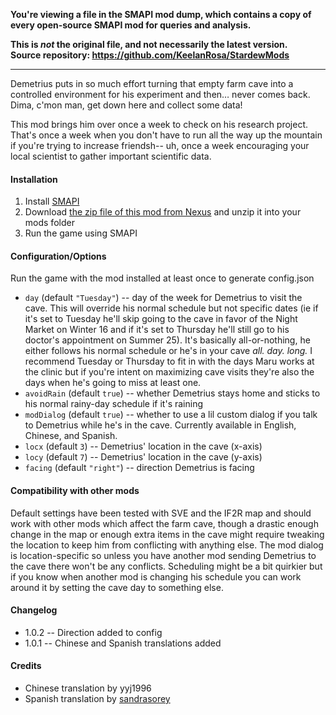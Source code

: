 **You're viewing a file in the SMAPI mod dump, which contains a copy of every open-source SMAPI mod
for queries and analysis.**

**This is _not_ the original file, and not necessarily the latest version.**  
**Source repository: https://github.com/KeelanRosa/StardewMods**

----

Demetrius puts in so much effort turning that empty farm cave into a controlled environment for his experiment and then… never comes back. Dima, c'mon man, get down here and collect some data!

This mod brings him over once a week to check on his research project. That's once a week when you don't have to run all the way up the mountain if you're trying to increase friendsh-- uh, once a week encouraging your local scientist to gather important scientific data.

#### Installation  

1. Install [SMAPI](http://smapi.io)
2. Download [the zip file of this mod from Nexus](https://www.nexusmods.com/stardewvalley/mods/5477) and unzip it into your mods folder
3. Run the game using SMAPI

#### Configuration/Options

Run the game with the mod installed at least once to generate config.json

* `day` (default `"Tuesday"`) -- day of the week for Demetrius to visit the cave. This will override his normal schedule but not specific dates (ie if it's set to Tuesday he'll skip going to the cave in favor of the Night Market on Winter 16 and if it's set to Thursday he'll still go to his doctor's appointment on Summer 25). It's basically all-or-nothing, he either follows his normal schedule or he's in your cave *all. day. long.* I recommend Tuesday or Thursday to fit in with the days Maru works at the clinic but if you're intent on maximizing cave visits they're also the days when he's going to miss at least one.
* `avoidRain` (default `true`) -- whether Demetrius stays home and sticks to his normal rainy-day schedule if it's raining
* `modDialog` (default `true`) -- whether to use a lil custom dialog if you talk to Demetrius while he's in the cave. Currently available in English, Chinese, and Spanish.
* `locx` (default `3`) -- Demetrius' location in the cave (x-axis)
* `locy` (default `7`) -- Demetrius' location in the cave (y-axis)
* `facing` (default `"right"`) -- direction Demetrius is facing 

#### Compatibility with other mods

Default settings have been tested with SVE and the IF2R map and should work with other mods which affect the farm cave, though a drastic enough change in the map or enough extra items in the cave might require tweaking the location to keep him from conflicting with anything else. The mod dialog is location-specific so unless you have another mod sending Demetrius to the cave there won't be any conflicts. Scheduling might be a bit quirkier but if you know when another mod is changing his schedule you can work around it by setting the cave day to something else.

#### Changelog
* 1.0.2 -- Direction added to config
* 1.0.1 -- Chinese and Spanish translations added

#### Credits

* Chinese translation by yyj1996
* Spanish translation by [sandrasorey](url=https://www.nexusmods.com/stardewvalley/users/44879567)
